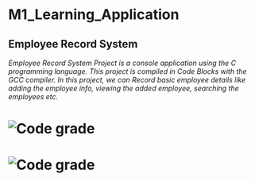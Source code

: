 # M1_Learning_Application
##                                         **Employee Record System**
_Employee Record System Project is a console application using the C programming language. This project is compiled in Code Blocks with the GCC compiler. In this project, we can Record basic employee details like adding the employee info, viewing the added employee, searching the employees etc._

# ![Code grade](https://api.codiga.io/project/31038/score/svg)

# ![Code grade](https://api.codiga.io/project/31038/status/svg)


